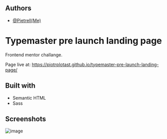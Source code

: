 
## Authors

- [@Pietrell(Me)](https://github.com/PiotrPlotast/)


# Typemaster pre launch landing page
Frontend mentor challange. 

Page live at: 
https://piotrplotast.github.io/typemaster-pre-launch-landing-page/
## Built with

- Semantic HTML  
- Sass
## Screenshots

![image](https://github.com/user-attachments/assets/413b200a-d18f-47e9-b506-b8fc65fe6f7d)


